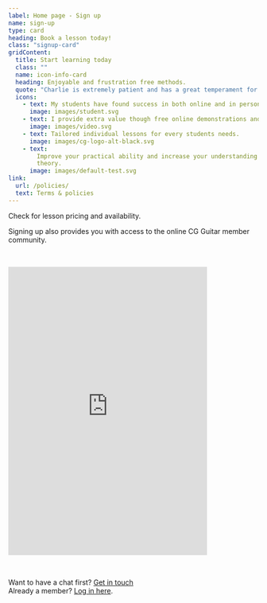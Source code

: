 ```yaml
---
label: Home page - Sign up
name: sign-up
type: card
heading: Book a lesson today!
class: "signup-card"
gridContent:
  title: Start learning today
  class: ""
  name: icon-info-card
  heading: Enjoyable and frustration free methods.
  quote: "Charlie is extremely patient and has a great temperament for teaching, offering so much energy and enthusiasm to each lesson."
  icons:
    - text: My students have found success in both online and in person lessons.
      image: images/student.svg
    - text: I provide extra value though free online demonstrations and tutorials.
      image: images/video.svg
    - text: Tailored individual lessons for every students needs.
      image: images/cg-logo-alt-black.svg
    - text:
        Improve your practical ability and increase your understanding of music
        theory.
      image: images/default-test.svg
link:
  url: /policies/
  text: Terms & policies
---
```

<div class="flex flex-cl">

Check for lesson pricing and availability.

Signing up also provides you with access to the online CG Guitar member community.
<div class="embed">
<iframe loading='lazy' name='{"wgId":2267,"gaId":"G-SE9WYT1TS6","gaS":"SignUp(CG Guitar Sign Up)","gaSCate":"Widget","gaSLb":"CG Guitar Sign Up"}' src='https://app.teacherzone.com/widget/PlanWidgetIFrame?n=2267' height='580' width='400' title='teacherzone.com' style='border:none;margin: 2rem 0;align-self: center;' scrolling='no'></iframe>
</div>


Want to have a chat first?
<a class="action-button cta-primary" href="/contact/">Get in touch</a>
<br/>
Already a member? [Log in here](/login/).

</div>
